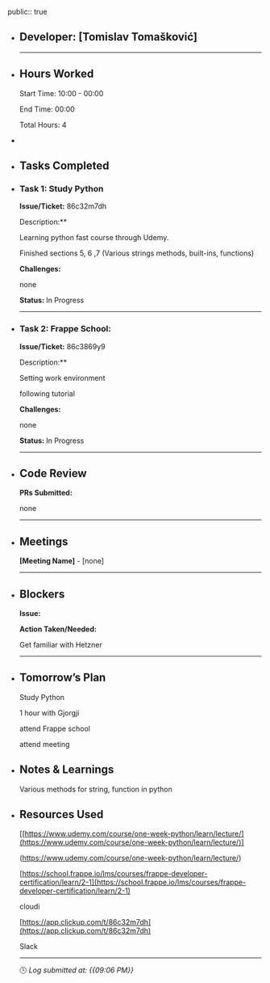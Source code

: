 public:: true

- ## Developer: [Tomislav Tomašković]
  
  ---
- ## Hours Worked
  
  Start Time: 10:00 - 00:00
  
  End Time: 00:00
  
  Total Hours: 4
-
- ## Tasks Completed
- ### Task 1: Study Python
  
  **Issue/Ticket:** 86c32m7dh
  
  Description:**
  
  Learning python fast course through Udemy.
  
  Finished sections 5, 6 ,7 (Various strings methods, built-ins, functions)
  
  **Challenges:**
  
  none
  
  **Status:**  In Progress
  
  ---
- ### Task 2: Frappe School:
  
  **Issue/Ticket:** 86c3869y9
  
  Description:**
  
  Setting work environment
  
  following tutorial
  
  **Challenges:**
  
  none
  
  **Status:**  In Progress
  
  ---
- ## Code Review
  
  **PRs Submitted:**
  
  none
  
  ---
- ## Meetings
  
  **[Meeting Name]** - [none]
  
  ---
- ## Blockers
  
  **Issue:**
  
  **Action Taken/Needed:**
  
  Get familiar with Hetzner
  
  ---
- ## Tomorrow’s Plan
  
  Study Python
  
  1 hour with Gjorgji
  
  attend Frappe school
  
  attend meeting
- ## Notes & Learnings
  
  Various methods for string, function in python
- ## Resources Used
  
  [[https://www.udemy.com/course/one-week-python/learn/lecture/](https://www.udemy.com/course/one-week-python/learn/lecture/)]
  
  (https://www.udemy.com/course/one-week-python/learn/lecture/)
  
  [https://school.frappe.io/lms/courses/frappe-developer-certification/learn/2-1](https://school.frappe.io/lms/courses/frappe-developer-certification/learn/2-1)
  
  cloudi
  
  [https://app.clickup.com/t/86c32m7dh](https://app.clickup.com/t/86c32m7dh)
  
  Slack
  
  ---
  
  🕓 *Log submitted at: {{09:06 PM}}*